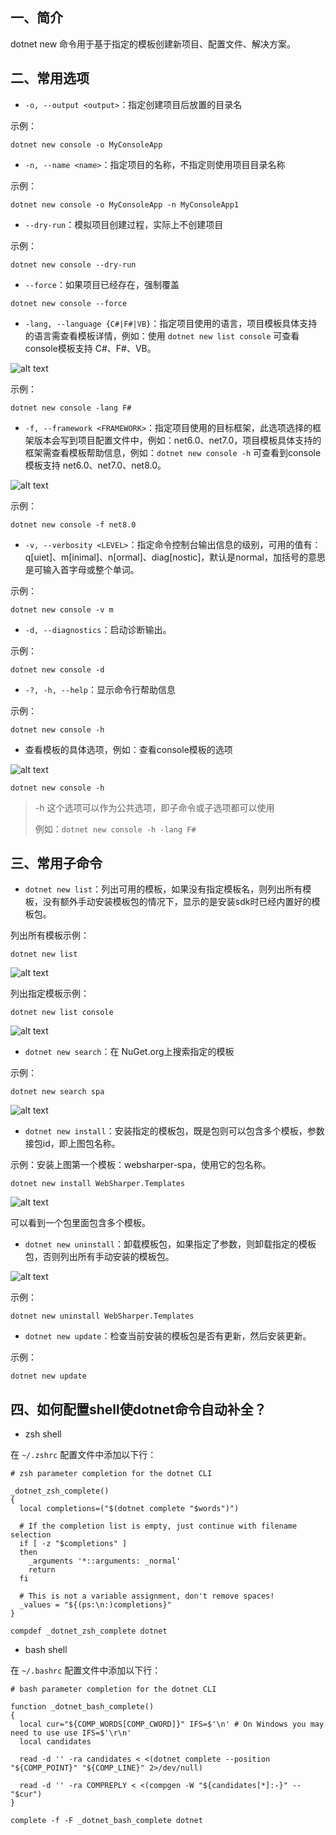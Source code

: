 ## 一、简介

dotnet new 命令用于基于指定的模板创建新项目、配置文件、解决方案。

## 二、常用选项

* `-o, --output <output>`：指定创建项目后放置的目录名

示例：

```shell
dotnet new console -o MyConsoleApp
```

* `-n, --name <name>`：指定项目的名称，不指定则使用项目目录名称

示例：

```shell
dotnet new console -o MyConsoleApp -n MyConsoleApp1
```

* `--dry-run`：模拟项目创建过程，实际上不创建项目

示例：

```shell
dotnet new console --dry-run
```

* `--force`：如果项目已经存在，强制覆盖

```shell
dotnet new console --force
```

* `-lang, --language {C#|F#|VB}`：指定项目使用的语言，项目模板具体支持的语言需查看模板详情，例如：使用 `dotnet new list console` 可查看console模板支持 C#、F#、VB。

![alt text](/images/dotnet-new-image.png)

示例：

```shell
dotnet new console -lang F#
```

* `-f, --framework <FRAMEWORK>`：指定项目使用的目标框架，此选项选择的框架版本会写到项目配置文件中，例如：net6.0、net7.0，项目模板具体支持的框架需查看模板帮助信息，例如：`dotnet new console -h` 可查看到console模板支持 net6.0、net7.0、net8.0。

![alt text](/images/dotnet-new-image-1.png)

示例：

```shell
dotnet new console -f net8.0
```

* `-v, --verbosity <LEVEL>`：指定命令控制台输出信息的级别，可用的值有：q[uiet]、m[inimal]、n[ormal]、diag[nostic]，默认是normal，加括号的意思是可输入首字母或整个单词。

示例：

```shell
dotnet new console -v m
```

* `-d, --diagnostics`：启动诊断输出。

示例：

```shell
dotnet new console -d
```

* `-?, -h, --help`：显示命令行帮助信息

示例：

```shell
dotnet new console -h
```

* 查看模板的具体选项，例如：查看console模板的选项

![alt text](/images/dotnet-new-image-2.png)

```shell
dotnet new console -h
```

> -h 这个选项可以作为公共选项，即子命令或子选项都可以使用
>
> 例如：`dotnet new console -h -lang F#`

## 三、常用子命令

* `dotnet new list`：列出可用的模板，如果没有指定模板名，则列出所有模板，没有额外手动安装模板包的情况下，显示的是安装sdk时已经内置好的模板包。

列出所有模板示例：

```shell
dotnet new list
```

![alt text](/images/dotnet-new-image-3.png)

列出指定模板示例：

```shell
dotnet new list console
```

![alt text](/images/dotnet-new-image-4.png)

* `dotnet new search`：在 NuGet.org上搜索指定的模板

示例：

```shell
dotnet new search spa
```

![alt text](/images/dotnet-new-image-5.png)

* `dotnet new install`：安装指定的模板包，既是包则可以包含多个模板，参数接包id，即上图包名称。

示例：安装上图第一个模板：websharper-spa，使用它的包名称。

```shell
dotnet new install WebSharper.Templates
```

![alt text](/images/dotnet-new-image-6.png)

可以看到一个包里面包含多个模板。

* `dotnet new uninstall`：卸载模板包，如果指定了参数，则卸载指定的模板包，否则列出所有手动安装的模板包。

![alt text](/images/dotnet-new-image-7.png)

示例：

```shell
dotnet new uninstall WebSharper.Templates
```

* `dotnet new update`：检查当前安装的模板包是否有更新，然后安装更新。

示例：

```shell
dotnet new update
```

## 四、如何配置shell使dotnet命令自动补全？

* zsh shell

在 `~/.zshrc` 配置文件中添加以下行：

```shell
# zsh parameter completion for the dotnet CLI

_dotnet_zsh_complete()
{
  local completions=("$(dotnet complete "$words")")

  # If the completion list is empty, just continue with filename selection
  if [ -z "$completions" ]
  then
    _arguments '*::arguments: _normal'
    return
  fi

  # This is not a variable assignment, don't remove spaces!
  _values = "${(ps:\n:)completions}"
}

compdef _dotnet_zsh_complete dotnet
```

* bash shell

在 `~/.bashrc` 配置文件中添加以下行：

```shell
# bash parameter completion for the dotnet CLI

function _dotnet_bash_complete()
{
  local cur="${COMP_WORDS[COMP_CWORD]}" IFS=$'\n' # On Windows you may need to use use IFS=$'\r\n'
  local candidates

  read -d '' -ra candidates < <(dotnet complete --position "${COMP_POINT}" "${COMP_LINE}" 2>/dev/null)

  read -d '' -ra COMPREPLY < <(compgen -W "${candidates[*]:-}" -- "$cur")
}

complete -f -F _dotnet_bash_complete dotnet
```

